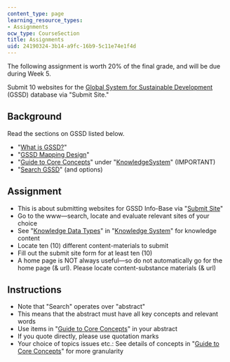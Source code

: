 ```yaml
---
content_type: page
learning_resource_types:
- Assignments
ocw_type: CourseSection
title: Assignments
uid: 24190324-3b14-a9fc-16b9-5c11e74e1f4d
---
```


The following assignment is worth 20% of the final grade, and will be due during Week 5.

Submit 10 websites for the [Global System for Sustainable Development](http://gssd.mit.edu/) (GSSD) database via "Submit Site."

Background
----------

Read the sections on GSSD listed below.

*   "[What is GSSD?](http://gssd.mit.edu/what-gssd)"
*   "[GSSD Mapping Design](http://gssd.mit.edu/gssd-mapping-design)"
*   "[Guide to Core Concepts](http://gssd.mit.edu/knowledge-system/guide-core-concepts)" under "[KnowledgeSystem](http://gssd.mit.edu/knowledge-system)" (IMPORTANT)
*   "[Search GSSD](http://gssd.mit.edu/search-gssd)" (and options)

Assignment
----------

*   This is about submitting websites for GSSD Info-Base via "[Submit Site](http://gssd.mit.edu/node/add/site)"
*   Go to the www—search, locate and evaluate relevant sites of your choice
*   See "[Knowledge Data Types](http://gssd.mit.edu/knowledge-system/knowledge-data-types)" in "[Knowledge System](http://gssd.mit.edu/knowledge-system)" for knowledge content
*   Locate ten (10) different content-materials to submit
*   Fill out the submit site form for at least ten (10)
*   A home page is NOT always useful—so do not automatically go for the home page (& url). Please locate content-substance materials (& url)

Instructions
------------

*   Note that "Search" operates over "abstract"
*   This means that the abstract must have all key concepts and relevant words
*   Use items in "[Guide to Core Concepts](http://gssd.mit.edu/knowledge-system/guide-core-concepts)" in your abstract
*   If you quote directly, please use quotation marks
*   Your choice of topics issues etc.: See details of concepts in "[Guide to Core Concepts](http://gssd.mit.edu/knowledge-system/guide-core-concepts)" for more granularity